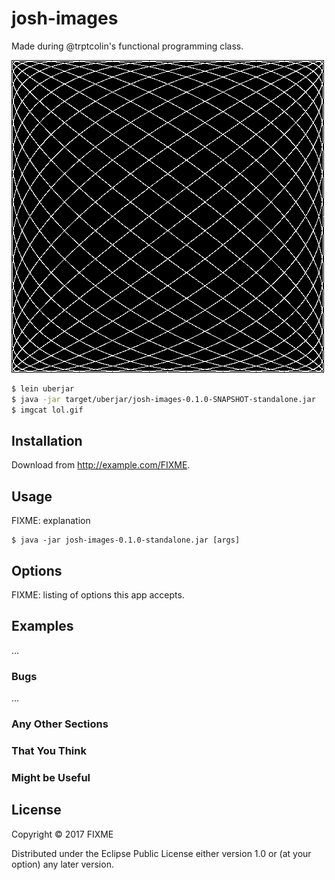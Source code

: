 # josh-images

Made during @trptcolin's functional programming class.

![resulting gif](lol.gif)

```sh
$ lein uberjar
$ java -jar target/uberjar/josh-images-0.1.0-SNAPSHOT-standalone.jar
$ imgcat lol.gif
```

## Installation

Download from http://example.com/FIXME.

## Usage

FIXME: explanation

    $ java -jar josh-images-0.1.0-standalone.jar [args]

## Options

FIXME: listing of options this app accepts.

## Examples

...

### Bugs

...

### Any Other Sections
### That You Think
### Might be Useful

## License

Copyright © 2017 FIXME

Distributed under the Eclipse Public License either version 1.0 or (at
your option) any later version.
